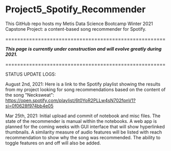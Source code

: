 # Project5_Spotify_Recommender
This GitHub repo hosts my Metis Data Science Bootcamp Winter 2021 Capstone Project: a content-based song recommender for Spotify.

======================================================

*********This page is currently under construction and will evolve greatly during 2021.*********

======================================================

STATUS UPDATE LOGS:

August 2nd, 2021: Here is a link to the Spotify playlist showing the results from my project looking for song recommendations based on the content of the song "Necksweat": https://open.spotify.com/playlist/6t0YoR2PLLw4sN702fpnV1?si=0f0628f974bb4e05

Mar 25th, 2021: Initial upload and commit of notebook and misc files.  The state of the recommender is manual within the notebooks. A web app is planned for the coming weeks with GUI interface that will show hyperlinked thumbnails.  A similarity measure of audio features will be listed with reach recommendation to show why the song was recommended.  The ability to toggle features on and off will also be added.

